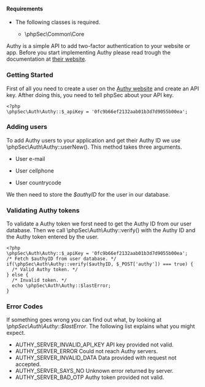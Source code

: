 #### Requirements ####
 * The following classes is required.

    * \phpSec\Common\Core

Authy is a simple API to add two-factor authentication to your website or app. Before you start implementing Authy please read trough the documentation at [their website](https://authy.com/).

### Getting Started ###
First of all you need to create a user on the [Authy website](https://authy.com/) and create an API key. Afther doing this, you need to tell phpSec about your API key.

    <?php
    \phpSec\Auth\Authy::$_apiKey = '0fc9b66ef2132aab01b3d7d9055b00ea';
    
### Adding users ###
To add Authy users to your application and get their Authy ID we use \phpSec\Auth\Authy::userNew(). This method takes three arguments.
 *  User e-mail
 *  User cellphone
 *  User countrycode

    <?php
    \phpSec\Auth\Authy::$_apiKey = '0fc9b66ef2132aab01b3d7d9055b00ea';
    $authyID = \phpSec\Auth\Authy::userNew($user['email'], $user['cellphone'], $user['countrycode']);
    
We then need to store the *$authyID* for the user in our database.

### Validating Authy tokens ###
To validate a Authy token we forst need to get the Authy ID from our user database. Then we call \phpSec\Auth\Authy::verify() with the Authy ID and the Authy token entered by the user.

    <?php
    \phpSec\Auth\Authy::$_apiKey = '0fc9b66ef2132aab01b3d7d9055b00ea';
    /* Fetch $authyID from user database. */
    if(\phpSec\Auth\Authy::verify($authyID, $_POST['authy']) === true) {
      /* Valid Authy token. */
    } else {
      /* Invalid token. */
      echo \phpSec\Auth\Authy::$lastError;
    }

### Error Codes ###
If something goes wrong you can find out what, by looking at *\phpSec\Auth\Authy::$lastError*. The following list explains what you might expect.

 *  AUTHY_SERVER_INVALID_API_KEY
    API key provided not valid.
 *  AUTHY_SERVER_ERROR
    Could not reach Authy servers.
 *  AUTHY_SERVER_INVALID_DATA
    Data provided with request not accepted.
 *  AUTHY_SERVER_SAYS_NO
    Unknown error returned by server.
 *  AUTHY_SERVER_BAD_OTP
    Authy token provided not valid.

